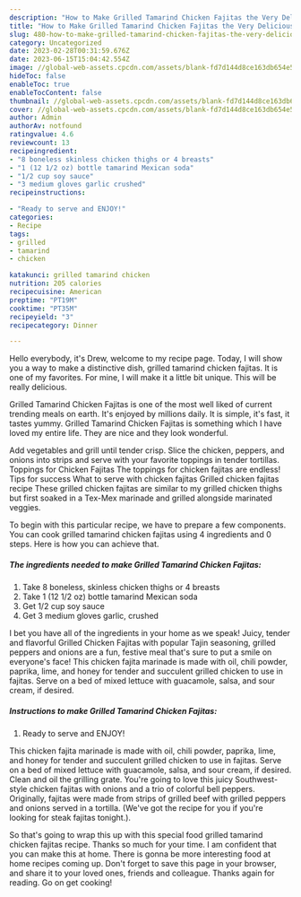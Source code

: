 ```yaml
---
description: "How to Make Grilled Tamarind Chicken Fajitas the Very Delicious"
title: "How to Make Grilled Tamarind Chicken Fajitas the Very Delicious"
slug: 480-how-to-make-grilled-tamarind-chicken-fajitas-the-very-delicious
category: Uncategorized
date: 2023-02-28T00:31:59.676Z
date: 2023-06-15T15:04:42.554Z
image: //global-web-assets.cpcdn.com/assets/blank-fd7d144d8ce163db654e5a02c40b08a2775adb7897d16e4062681dc7e1b2800f.png
hideToc: false
enableToc: true
enableTocContent: false
thumbnail: //global-web-assets.cpcdn.com/assets/blank-fd7d144d8ce163db654e5a02c40b08a2775adb7897d16e4062681dc7e1b2800f.png
cover: //global-web-assets.cpcdn.com/assets/blank-fd7d144d8ce163db654e5a02c40b08a2775adb7897d16e4062681dc7e1b2800f.png
author: Admin
authorAv: notfound
ratingvalue: 4.6
reviewcount: 13
recipeingredient:
- "8 boneless skinless chicken thighs or 4 breasts"
- "1 (12 1/2 oz) bottle tamarind Mexican soda"
- "1/2 cup soy sauce"
- "3 medium gloves garlic crushed"
recipeinstructions:

- "Ready to serve and ENJOY!"
categories:
- Recipe
tags:
- grilled
- tamarind
- chicken

katakunci: grilled tamarind chicken 
nutrition: 205 calories
recipecuisine: American
preptime: "PT19M"
cooktime: "PT35M"
recipeyield: "3"
recipecategory: Dinner

---
```



Hello everybody, it's Drew, welcome to my recipe page. Today, I will show you a way to make a distinctive dish, grilled tamarind chicken fajitas. It is one of my favorites. For mine, I will make it a little bit unique. This will be really delicious.

Grilled Tamarind Chicken Fajitas is one of the most well liked of current trending meals on earth. It's enjoyed by millions daily. It is simple, it's fast, it tastes yummy. Grilled Tamarind Chicken Fajitas is something which I have loved my entire life. They are nice and they look wonderful.

Add vegetables and grill until tender crisp. Slice the chicken, peppers, and onions into strips and serve with your favorite toppings in tender tortillas. Toppings for Chicken Fajitas The toppings for chicken fajitas are endless! Tips for success What to serve with chicken fajitas Grilled chicken fajitas recipe These grilled chicken fajitas are similar to my grilled chicken thighs but first soaked in a Tex-Mex marinade and grilled alongside marinated veggies.


To begin with this particular recipe, we have to prepare a few components. You can cook grilled tamarind chicken fajitas using 4 ingredients and 0 steps. Here is how you can achieve that.

<!--inarticleads1-->

##### The ingredients needed to make Grilled Tamarind Chicken Fajitas:

1. Take 8 boneless, skinless chicken thighs or 4 breasts
1. Take 1 (12 1/2 oz) bottle tamarind Mexican soda
1. Get 1/2 cup soy sauce
1. Get 3 medium gloves garlic, crushed


I bet you have all of the ingredients in your home as we speak! Juicy, tender and flavorful Grilled Chicken Fajitas with popular Tajin seasoning, grilled peppers and onions are a fun, festive meal that&#39;s sure to put a smile on everyone&#39;s face! This chicken fajita marinade is made with oil, chili powder, paprika, lime, and honey for tender and succulent grilled chicken to use in fajitas. Serve on a bed of mixed lettuce with guacamole, salsa, and sour cream, if desired. 

<!--inarticleads2-->

##### Instructions to make Grilled Tamarind Chicken Fajitas:


1. Ready to serve and ENJOY!

This chicken fajita marinade is made with oil, chili powder, paprika, lime, and honey for tender and succulent grilled chicken to use in fajitas. Serve on a bed of mixed lettuce with guacamole, salsa, and sour cream, if desired. Clean and oil the grilling grate. You&#39;re going to love this juicy Southwest-style chicken fajitas with onions and a trio of colorful bell peppers. Originally, fajitas were made from strips of grilled beef with grilled peppers and onions served in a tortilla. (We&#39;ve got the recipe for you if you&#39;re looking for steak fajitas tonight.). 

So that's going to wrap this up with this special food grilled tamarind chicken fajitas recipe. Thanks so much for your time. I am confident that you can make this at home. There is gonna be more interesting food at home recipes coming up. Don't forget to save this page in your browser, and share it to your loved ones, friends and colleague. Thanks again for reading. Go on get cooking!
